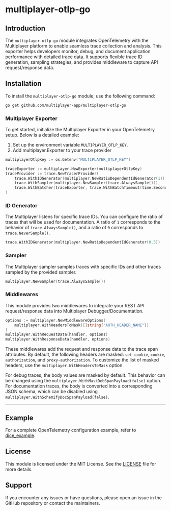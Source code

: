 # multiplayer-otlp-go
## Introduction
The `multiplayer-otlp-go` module integrates OpenTelemetry with the Multiplayer platform to enable seamless trace collection and analysis. This exporter helps developers monitor, debug, and document application performance with detailed trace data. It supports flexible trace ID generation, sampling strategies, and provides middleware to capture API request/response data.

## Installation

To install the `multiplayer-otlp-go` module, use the following command:

```bash
go get github.com/multiplayer-app/multiplayer-otlp-go
```

### Multiplayer Exporter
To get started, initialize the Multiplayer Exporter in your OpenTelemetry setup. Below is a detailed example:
1. Set up the environment variable `MULTIPLAYER_OTLP_KEY`. 
2. Add multiplayer.Exporter to your trace provider
```go
multiplayerOtlpKey := os.Getenv("MULTIPLAYER_OTLP_KEY")

traceExporter := multiplayer.NewExporter(multiplayerOtlpKey)
traceProvider := trace.NewTracerProvider(
    trace.WithIDGenerator(multiplayer.NewRatioDependentIdGenerator(1)),
    trace.WithSampler(multiplayer.NewSampler(trace.AlwaysSample())),
    trace.WithBatcher(traceExporter, trace.WithBatchTimeout(time.Second)),
)
```

### ID Generator

The Multiplayer listens for specific trace IDs. You can configure the ratio of traces that will be used for documentation. A ratio of `1` corresponds to the behavior of `trace.AlwaysSample()`, and a ratio of `0` corresponds to `trace.NeverSample()`.

```go
trace.WithIDGenerator(multiplayer.NewRatioDependentIdGenerator(0.5))
```

### Sampler

The Multiplayer sampler samples traces with specific IDs and other traces sampled by the provided sampler.

```go
multiplayer.NewSampler(trace.AlwaysSample())
```

### Middlewares

This module provides two middlewares to integrate your REST API request/response data into Multiplayer Debugger/Documentation.

```go
options := multiplayer.NewMiddlewareOptions(
    multiplayer.WithHeadersToMask([]string{"AUTH_HEADER_NAME"})
)
multiplayer.WithRequestData(handler, options)
multiplayer.WithResponseData(handler, options)
```

These middlewares add the request and response data to the trace span attributes. By default, the following headers are masked: `set-cookie`, `cookie`, `authorization`, and `proxy-authorization`. To customize the list of masked headers, use the `multiplayer.WithHeadersToMask` option.

For debug traces, the body values are masked by default. This behavior can be changed using the `multiplayer.WithMaskDebSpanPayload(false)` option. For documentation traces, the body is converted into a corresponding JSON schema, which can be disabled using `multiplayer.WithSchemifyDocSpanPayload(false)`.

---
## Example
For a complete OpenTelemetry configuration example, refer to [dice_example](example/dice).

## License
This module is licensed under the MIT License. See the [LICENSE](LICENSE) file for more details.

## Support
If you encounter any issues or have questions, please open an issue in the GitHub repository or contact the maintainers.
